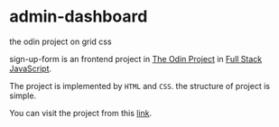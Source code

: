 # admin-dashboard

the odin project on grid css

sign-up-form is an frontend project in [The Odin Project](https://www.theodinproject.com/dashboard) in [Full Stack JavaScript](https://www.theodinproject.com/paths/full-stack-javascript).

The project is implemented by `HTML` and `CSS`. the structure of project is simple.

You can visit the project from this [link](https://omar622.github.io/admin-dashboard/).